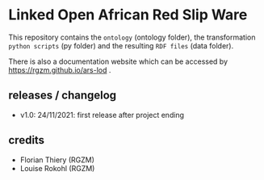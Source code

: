 # Linked Open African Red Slip Ware 
                
This repository contains the `ontology` (ontology folder), the transformation `python scripts` (py folder) and the resulting `RDF files` (data folder).
                                  
There is also a documentation website which can be accessed by <https://rgzm.github.io/ars-lod> .
      
## releases / changelog 

-   v1.0: 24/11/2021: first release after project ending

## credits

-   Florian Thiery (RGZM)
-   Louise Rokohl (RGZM)
